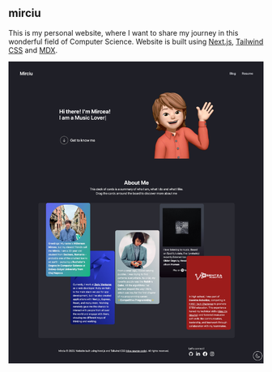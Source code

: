## mirciu

This is my personal website, where I want to share my journey in this wonderful field of Computer Science. Website is built using [Next.js](https://nextjs.org/), [Tailwind CSS](https://tailwindcss.com/) and [MDX](https://mdxjs.com/).

<!-- insert image -->

![Site](./sitescreenshot.jpeg)
